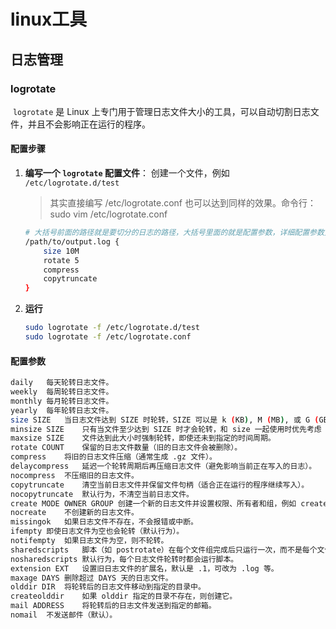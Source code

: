 # linux工具

## 日志管理

### logrotate

​	`logrotate` 是 Linux 上专门用于管理日志文件大小的工具，可以自动切割日志文件，并且不会影响正在运行的程序。

#### 配置步骤

1. **编写一个 `logrotate` 配置文件**： 创建一个文件，例如 `/etc/logrotate.d/test`

   > 其实直接编写 /etc/logrotate.conf 也可以达到同样的效果。命令行：sudo vim /etc/logrotate.conf

   ```bash
   # 大括号前面的路径就是要切分的日志的路径，大括号里面的就是配置参数，详细配置参数见下方 *配置参数*
   /path/to/output.log {
       size 10M
       rotate 5
       compress
       copytruncate
   }
   ```

2. **运行**

   ```bash
   sudo logrotate -f /etc/logrotate.d/test
   sudo logrotate -f /etc/logrotate.conf
   ```

#### 配置参数

```bash
daily   每天轮转日志文件。
weekly  每周轮转日志文件。
monthly 每月轮转日志文件。
yearly  每年轮转日志文件。
size SIZE   当日志文件达到 SIZE 时轮转，SIZE 可以是 k (KB), M (MB), 或 G (GB)。
minsize SIZE    只有当文件至少达到 SIZE 时才会轮转，和 size 一起使用时优先考虑 minsize。
maxsize SIZE    文件达到此大小时强制轮转，即使还未到指定的时间周期。
rotate COUNT    保留的日志文件数量（旧的日志文件会被删除）。
compress    将旧的日志文件压缩（通常生成 .gz 文件）。
delaycompress   延迟一个轮转周期后再压缩日志文件（避免影响当前正在写入的日志）。
nocompress  不压缩旧的日志文件。
copytruncate    清空当前日志文件并保留文件句柄（适合正在运行的程序继续写入）。
nocopytruncate  默认行为，不清空当前日志文件。
create MODE OWNER GROUP 创建一个新的日志文件并设置权限、所有者和组，例如 create 0644 root root。
nocreate    不创建新的日志文件。
missingok   如果日志文件不存在，不会报错或中断。
ifempty 即使日志文件为空也会轮转（默认行为）。
notifempty  如果日志文件为空，则不轮转。
sharedscripts   脚本（如 postrotate）在每个文件组完成后只运行一次，而不是每个文件运行一次。
nosharedscripts 默认行为，每个日志文件轮转时都会运行脚本。
extension EXT   设置旧日志文件的扩展名，默认是 .1，可改为 .log 等。
maxage DAYS 删除超过 DAYS 天的日志文件。
olddir DIR  将轮转后的日志文件移动到指定的目录中。
createolddir    如果 olddir 指定的目录不存在，则创建它。
mail ADDRESS    将轮转后的日志文件发送到指定的邮箱。
nomail  不发送邮件（默认）。
```